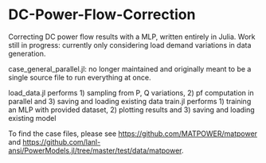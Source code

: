 # DC-Power-Flow-Correction
Correcting DC power flow results with a MLP, written entirely in Julia. Work still in progress: currently only considering load demand variations in data generation. 

case_general_parallel.jl: no longer maintained and originally meant to be a single source file to run everything at once. 

load_data.jl performs 1) sampling from P, Q variations, 2) pf computation in parallel and 3) saving and loading existing data
train.jl performs 1) training an MLP with provided dataset, 2) plotting results and 3) saving and loading existing model

To find the case files, please see https://github.com/MATPOWER/matpower and https://github.com/lanl-ansi/PowerModels.jl/tree/master/test/data/matpower. 
